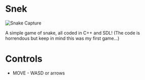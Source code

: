 # Snek
![Snake Capture](https://desperationis.github.io/img/project/Snek.PNG)

A simple game of snake, all coded in C++ and SDL! (The code is horrendous but keep in mind this was my first game...)

# Controls

* MOVE - WASD or arrows
